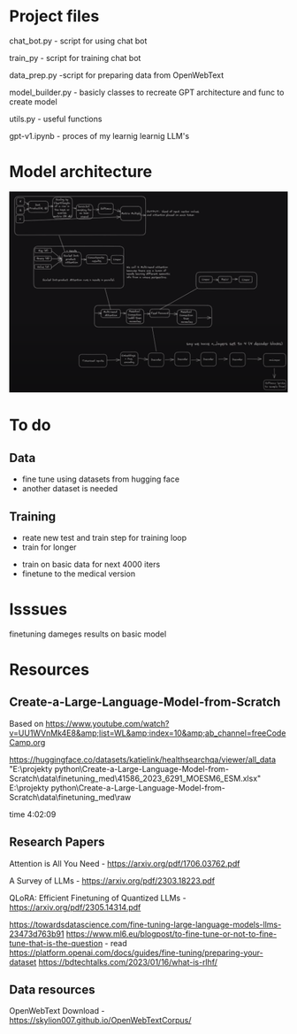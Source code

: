# Project files
chat_bot.py - script for using chat bot

train_py - script for training chat bot

data_prep.py -script for preparing data from OpenWebText

model_builder.py - basicly classes to recreate GPT architecture and func to create model

utils.py - useful functions

gpt-v1.ipynb - proces of my learnig learnig LLM's

# Model architecture
![Alt text](Model_Architecture.png)

# To do
## Data
+ fine tune using datasets from hugging face
+ another dataset is needed
## Training
+ reate new test and train step for training loop
+ train for longer
- train on basic data for next 4000 iters
- finetune to the medical version

# Isssues
finetuning dameges results on basic model

# Resources
## Create-a-Large-Language-Model-from-Scratch
Based on https://www.youtube.com/watch?v=UU1WVnMk4E8&amp;list=WL&amp;index=10&amp;ab_channel=freeCodeCamp.org

https://huggingface.co/datasets/katielink/healthsearchqa/viewer/all_data
"E:\projekty python\Create-a-Large-Language-Model-from-Scratch\data\finetuning_med\41586_2023_6291_MOESM6_ESM.xlsx"
E:\projekty python\Create-a-Large-Language-Model-from-Scratch\data\finetuning_med\raw

time 4:02:09

## Research Papers
Attention is All You Need - https://arxiv.org/pdf/1706.03762.pdf

A Survey of LLMs - https://arxiv.org/pdf/2303.18223.pdf

QLoRA: Efficient Finetuning of Quantized LLMs - https://arxiv.org/pdf/2305.14314.pdf

https://towardsdatascience.com/fine-tuning-large-language-models-llms-23473d763b91
https://www.ml6.eu/blogpost/to-fine-tune-or-not-to-fine-tune-that-is-the-question - read
https://platform.openai.com/docs/guides/fine-tuning/preparing-your-dataset
https://bdtechtalks.com/2023/01/16/what-is-rlhf/

## Data resources
OpenWebText Download - https://skylion007.github.io/OpenWebTextCorpus/
